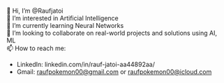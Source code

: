 👋 Hi, I’m @Raufjatoi  
👀 I’m interested in Artificial Intelligence  
🌱 I’m currently learning Neural Networks  
💞️ I’m looking to collaborate on real-world projects and solutions using AI, ML  
📫 How to reach me:
   - LinkedIn: linkedin.com/in/rauf-jatoi-aa44892aa/
   - Gmail: raufpokemon00@gmail.com or raufpokemon00@icloud.com

